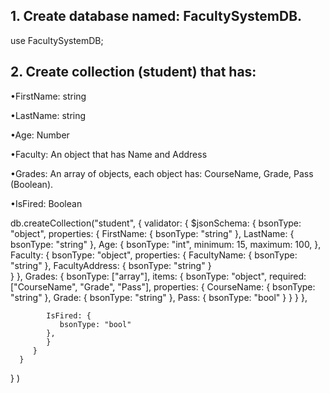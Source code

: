 ## 1. Create database named: FacultySystemDB.

use FacultySystemDB;

## 2. Create collection (student) that has:

•FirstName: string

•LastName: string

•Age: Number

•Faculty: An object that has Name and Address

•Grades: An array of objects, each object has: CourseName, Grade, Pass (Boolean).

•IsFired: Boolean

db.createCollection("student", {
   validator: {
      $jsonSchema: {
         bsonType: "object",
         properties: {
            FirstName: {
               bsonType: "string"
            },
            LastName: {
               bsonType: "string"
            },
            Age: {
               bsonType: "int",
               minimum: 15,
               maximum: 100,
            },
            Faculty: {
                  bsonType: "object",
                  properties: {
                     FacultyName: {
                        bsonType: "string"
                     },
                     FacultyAddress: {
                        bsonType: "string"
                     }                     
                  }
            },
            Grades: {
               bsonType: ["array"],
               items: {
                  bsonType: "object",
                  required: ["CourseName", "Grade", "Pass"],
                  properties: {
                     CourseName: {
                        bsonType: "string"
                     },
                     Grade: {
                        bsonType: "string"
                     },
                     Pass: {
                        bsonType: "bool"
                     }
                  }
               }
            },

            IsFired: {
               bsonType: "bool"
            },
            }
         }
      }
   }
)
